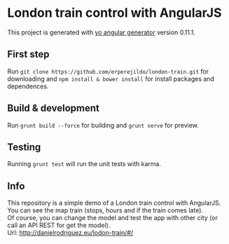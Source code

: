 # London train control with AngularJS

This project is generated with [yo angular generator](https://github.com/yeoman/generator-angular)
version 0.11.1.

## First step

Run `git clone https://github.com/erperejildo/london-train.git` for downloading and `npm install & bower install` for install packages and dependences.

## Build & development

Run `grunt build --force` for building and `grunt serve` for preview.

## Testing

Running `grunt test` will run the unit tests with karma.

## Info

This repository is a simple demo of a London train control with AngularJS.<br />
You can see the map train (stops, hours and if the train comes late).<br />
Of course, you can change the model and test the app with other city (or call an API REST for get the model).<br />
Url: http://danielrodriguez.eu/lodon-train/#/

